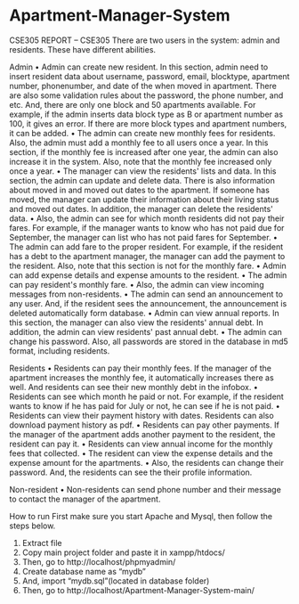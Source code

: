 # Apartment-Manager-System
CSE305
REPORT – CSE305 
There are two users in the system: admin and residents. These have different abilities.

Admin
•	Admin can create new resident. In this section, admin need to insert resident data about username, password, email, blocktype, apartment number, phonenumber, and date of the when moved in apartment. There are also some validation rules about the password, the phone number, and etc. And, there are only one block and 50 apartments available. For example, if the admin inserts data block type as B or apartment number as 100, it gives an error. If there are more block types and apartment numbers, it can be added.
•	The admin can create new monthly fees for residents. Also, the admin must add a monthly fee to all users once a year. In this section, if the monthly fee is increased after one year, the admin can also increase it in the system. Also, note that the monthly fee increased only once a year.
•	The manager can view the residents' lists and data. In this section, the admin can update and delete data. There is also information about moved in and moved out dates to the apartment. If someone has moved, the manager can update their information about their living status and moved out dates. In addition, the manager can delete the residents' data.
•	Also, the admin can see for which month residents did not pay their fares. For example, if the manager wants to know who has not paid due for September, the manager can list who has not paid fares for September.
•	The admin can add fare to the proper resident. For example, if the resident has a debt to the apartment manager, the manager can add the payment to the resident. Also, note that this section is not for the monthly fare.
•	Admin can add expense details and expense amounts to the resident.
•	The admin can pay resident's monthly fare.
•	Also, the admin can view incoming messages from non-residents.
•	The admin can send an announcement to any user. And, if the resident sees the announcement, the announcement is deleted automatically form database.
•	Admin can view annual reports. In this section, the manager can also view the residents' annual debt. In addition, the admin can view residents' past annual debt.
•	The admin can change his password. Also, all passwords are stored in the database in md5 format, including residents.

Residents
•	Residents can pay their monthly fees. If the manager of the apartment increases the monthly fee, it automatically increases there as well. And residents can see their new monthly debt in the infobox.
•	Residents can see which month he paid or not. For example, if the resident wants to know if he has paid for July or not, he can see if he is not paid.
•	Residents can view their payment history with dates. Residents can also download payment history as pdf.
•	Residents can pay other payments. If the manager of the apartment adds another payment to the resident, the resident can pay it.
•	Residents can view annual income for the monthly fees that collected.
•	The resident can view the expense details and the expense amount for the apartments.
•	Also, the residents can change their password. And, the residents can see the their profile information.

Non-resident
•	Non-residents can send phone number and their message to contact the manager of the apartment.

How to run
First make sure you start Apache and Mysql, then follow the steps below.
1.	Extract file
2.	Copy main project folder and paste it in xampp/htdocs/
3.	Then, go to  http://localhost/phpmyadmin/
4.	Create database name as “mydb”
5.	And, import “mydb.sql”(located in database folder)
6.	Then, go to http://localhost/Apartment-Manager-System-main/

